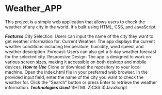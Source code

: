 # Weather_APP
This project is a simple web application that allows users to check the weather of any city in the world. It's built using HTML, CSS, and JavaScript.

***Features***
City Selection: Users can input the name of the city they want to get weather information for.
Current Weather: The app displays the current weather conditions including temperature, humidity, wind speed, and weather description.
Forecast: Users can also get a 5-day weather forecast for the selected city.
Responsive Design: The app is designed to work on various screen sizes, making it accessible on both desktop and mobile devices.
***How to Use***
Clone or download the repository to your local machine.
Open the index.html file in your preferred web browser.
In the provided input field, enter the name of the city you want to check the weather for.
Click the "Search" button or press Enter to retrieve the weather information.
***Technologies Used***
1)HTML
2)CSS
3)JavaScript
